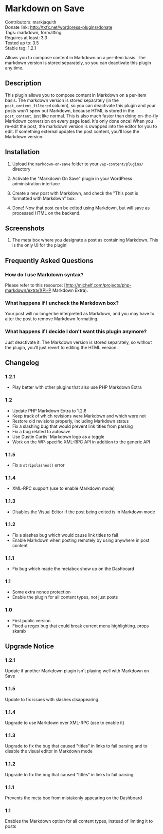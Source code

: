 # Markdown on Save #
Contributors: markjaquith  
Donate link: http://txfx.net/wordpress-plugins/donate  
Tags: markdown, formatting  
Requires at least: 3.3  
Tested up to: 3.5  
Stable tag: 1.2.1  

Allows you to compose content in Markdown on a per-item basis. The markdown version is stored separately, so you can deactivate this plugin any time.

## Description ##

This plugin allows you to compose content in Markdown on a per-item basis. The markdown version is stored separately (in the `post_content_filtered` column), so you can deactivate this plugin and your posts won't spew out Markdown, because HTML is stored in the `post_content`, just like normal. This is also much faster than doing on-the-fly Markdown conversion on every page load. It's only done once! When you re-edit the post, the markdown version is swapped into the editor for you to edit. If something external updates the post content, you'll lose the Markdown version.

## Installation ##

1. Upload the `markdown-on-save` folder to your `/wp-content/plugins/` directory

2. Activate the "Markdown On Save" plugin in your WordPress administration interface

3. Create a new post with Markdown, and check the "This post is formatted with Markdown" box.

4. Done! Now that post can be edited using Markdown, but will save as processed HTML on the backend.

## Screenshots ##

1. The meta box where you designate a post as containing Markdown. This is the only UI for the plugin!

## Frequently Asked Questions ##

### How do I use Markdown syntax? ###

Please refer to this resource: [http://michelf.com/projects/php-markdown/extra/](PHP Markdown Extra).

### What happens if I uncheck the Markdown box? ###

Your post will no longer be interpreted as Markdown, and you may have to alter the post to remove Markdown formatting.

### What happens if I decide I don't want this plugin anymore? ###

Just deactivate it. The Markdown version is stored separately, so without the plugin, you'll just revert to editing the HTML version.

## Changelog ##
### 1.2.1 ###
* Play better with other plugins that also use PHP Markdown Extra

### 1.2 ###
* Update PHP Markdown Extra to 1.2.6
* Keep track of which revisions were Markdown and which were not
* Restore old revisions properly, including Markdown status
* Fix a slashing bug that would prevent link titles from parsing
* Fix a bug related to autosave
* Use Dustin Curtis' Markdown logo as a toggle
* Work on the WP-specific XML-RPC API in addition to the generic API

### 1.1.5 ###
* Fix a `stripslashes()` error

### 1.1.4 ###
* XML-RPC support (use <!--markdown--> to enable Markdown mode)

### 1.1.3 ###
* Disables the Visual Editor if the post being edited is in Markdown mode

### 1.1.2 ###
* Fix a slashes bug which would cause link titles to fail
* Enable Markdown when posting remotely by using <!--markdown--> anywhere in post content

### 1.1.1 ###
* Fix bug which made the metabox show up on the Dashboard

### 1.1 ###
* Some extra nonce protection
* Enable the plugin for all content types, not just posts

### 1.0 ###
* First public version
* Fixed a regex bug that could break current menu highlighting. props skarab

## Upgrade Notice ##
### 1.2.1 ###
Update if another Markdown plugin isn't playing well with Markdown on Save

### 1.1.5 ###
Update to fix issues with slashes disappearing.

### 1.1.4 ###
Upgrade to use Markdown over XML-RPC (use <!--markdown--> to enable it)

### 1.1.3 ###
Upgrade to fix the bug that caused "titles" in links to fail parsing and to disable the visual editor in Markdown mode

### 1.1.2 ###
Upgrade to fix the bug that caused "titles" in links to fail parsing

### 1.1.1 ###
Prevents the meta box from mistakenly appearing on the Dashboard

### 1.1 ###
Enables the Markdown option for all content types, instead of limiting it to posts
